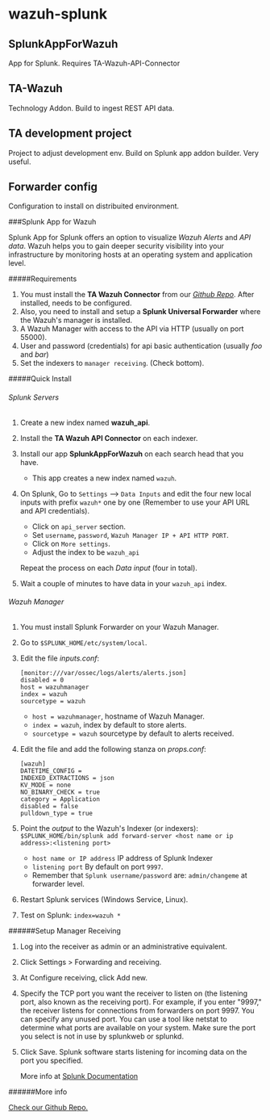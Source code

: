 # wazuh-splunk

## SplunkAppForWazuh

App for Splunk. Requires TA-Wazuh-API-Connector

## TA-Wazuh

Technology Addon. Build to ingest REST API data.

## TA development project

Project to adjust development env. Build on Splunk app addon builder. Very useful.

## Forwarder config

Configuration to install on distribuited environment. 

###Splunk App for Wazuh

Splunk App for Splunk offers an option to visualize _Wazuh Alerts_ and _API data_. Wazuh helps you to gain deeper security visibility into your infrastructure by monitoring hosts at an operating system and application level.

#####Requirements

1. You must install the __TA Wazuh Connector__ from our [_Github Repo_](https://github.com/wazuh/wazuh-splunk/releases/download/1.0-beta1/TA-wazuh-api-connector.tgz). After installed, needs to be configured.
2. Also, you need to install and setup a __Splunk Universal Forwarder__ where the Wazuh's manager is installed. 
3. A Wazuh Manager with access to the API via HTTP (usually on port 55000).
4. User and password (credentials) for api basic authentication (usually _foo_ and _bar_)
5. Set the indexers to `manager receiving`. (Check bottom).

#####Quick Install

###### Splunk Servers

1. Create a new index named __wazuh_api__.
2. Install the __TA Wazuh API Connector__ on each indexer.
3. Install our app __SplunkAppForWazuh__ on each search head that you have.
    * This app creates a new index named `wazuh`.
4. On Splunk, Go to `Settings` --> `Data Inputs` and edit the four new local inputs with prefix `wazuh*` one by one (Remember to use your API URL and API credentials).
	* Click on `api_server` section.
	* Set `username`, `password`, `Wazuh Manager IP + API HTTP PORT`.
	* Click on `More settings`.
	* Adjust the index to be `wazuh_api`

	Repeat the process on each _Data input_ (four in total).
5. Wait a couple of minutes to have data in your `wazuh_api` index.

###### Wazuh Manager

1. You must install Splunk Forwarder on your Wazuh Manager.
2. Go to `$SPLUNK_HOME/etc/system/local`. 
3. Edit the file _inputs.conf_:

	```
	[monitor:///var/ossec/logs/alerts/alerts.json]
	disabled = 0
	host = wazuhmanager
	index = wazuh
	sourcetype = wazuh
	```
   - `host = wazuhmanager`, hostname of Wazuh Manager.
   - `index = wazuh`, index by default to store alerts.
   - `sourcetype = wazuh` sourcetype by default to alerts received.
4. Edit the file and add the following stanza on _props.conf_:

	```
	[wazuh]
	DATETIME_CONFIG =
	INDEXED_EXTRACTIONS = json
	KV_MODE = none
	NO_BINARY_CHECK = true
	category = Application
	disabled = false
	pulldown_type = true
	```
5. Point the _output_ to the Wazuh's Indexer (or indexers):
	`$SPLUNK_HOME/bin/splunk add forward-server <host name or ip address>:<listening port>`
	- `host name or IP address` IP address of Splunk Indexer
	- `listening port` By default on port `9997`.
	-  Remember that `Splunk username/password` are: `admin/changeme` at forwarder level. 
6. Restart Splunk services (Windows Service, Linux).
7. Test on Splunk:
	`index=wazuh *`
	
######Setup Manager Receiving 

1. Log into the receiver as admin or an administrative equivalent.
2. Click Settings > Forwarding and receiving.
3. At Configure receiving, click Add new.
4. Specify the TCP port you want the receiver to listen on (the listening port, also known as the receiving port). For example, if you enter "9997," the receiver listens for connections from forwarders on port 9997. You can specify any unused port. You can use a tool like netstat to determine what ports are available on your system. Make sure the port you select is not in use by splunkweb or splunkd.
5. Click Save. Splunk software starts listening for incoming data on the port you specified.

	More info at [Splunk Documentation](https://docs.splunk.com/Documentation/SplunkCloud/6.6.1/Forwarding/Enableareceiver)

######More info

[Check our Github Repo.](https://github.com/wazuh/wazuh-splunk)
